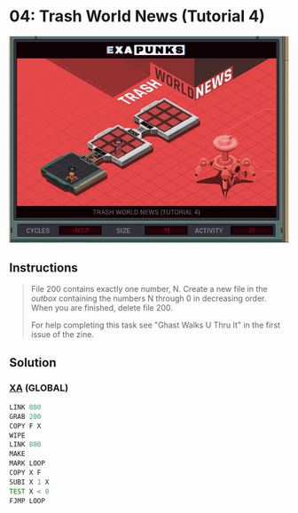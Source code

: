 # 04: Trash World News (Tutorial 4)
<div align='center'><img src='PB002.gif' /></div>

## Instructions
>File 200 contains exactly one number, N. Create a new file in the *outbox* containing the numbers N through 0 in decreasing order. When you are finished, delete file 200.
>
>For help completing this task see "Ghast Walks U Thru It" in the first issue of the zine.

## Solution

### [XA](XA.exa) (GLOBAL)
```asm
LINK 800
GRAB 200
COPY F X
WIPE
LINK 800
MAKE
MARK LOOP
COPY X F
SUBI X 1 X
TEST X < 0
FJMP LOOP
```
